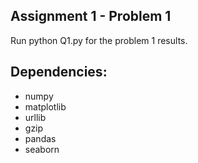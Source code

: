 
## Assignment 1 - Problem 1 
Run python Q1.py for the problem 1 results.

## Dependencies:
- numpy
- matplotlib
- urllib
- gzip
- pandas
- seaborn

